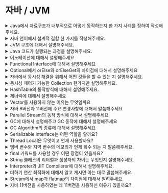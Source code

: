 # 자바 / JVM

<details>
  <summary>Java에서 자료구조가 내부적으로 어떻게 동작하는지 한 가지 사례를 정하여 작성해주세요.</summary>
  </br>
  <p>ArrayList는 내부적으로 Object[]\(elementData)을 이용하여 데이터를 저장하고 있습니다. 동적인 길이 증가를 위하여 size가 elementData의 길이값보다 커지려고 한다면 grow()를 이용하여 길이를 증가 시키고 Arrays의 Copy관련 함수를 통해서 확장된 크기의 배열에 기존 데이터를 복사합니다.</p>
</details>

<details>
  <summary>자바 언어에서 설계적 결함 한 가지를 작성해주세요.</summary>
  </br>
  <p>자바 언어의 설계적 결함은 Nullable하다는 점입니다. 최근 코틀린과 가장 많이 비교되는 부분으로 태생적으로 null이라는 값을 Default로 포함하고 있습니다. 이것은 많은 RuntimeException을 발생 시키는 원인이자 불필요한 검증 코드가 발생하는 부분이라고 생각합니다.</p>
  <p>또 다른 자바의 설계적 결함은 기본 자료구조 중 하나인 Stack의 Vector 상속입니다. Stack은 LIFO이라고 불리는 대표적인 자료구조입니다. Stack은 Vector를 상속 받고 있기 때문에 중간에 데이터가 삽입될 수 있어 LIFO라는 특성을 꺠질 수 있습니다. synchronized 키워드가 붙어 있어서 Thread-safe 하지만 Lock이 걸리기 때문에 성능이 떨어질 수 있습니다. 자바는 이에 대한 대안으로 ArrayDeque를 제안하지만 Deque 역시 LIFO를 깰 수 있기 때문에 사용 시에는 유의해서 사용해야 합니다.</p>
</details>

<details>
    <summary>JVM 구조에 대해서 설명해주세요.</summary>
    </br>
    <p>JVM 구조는 다음과 같이 4가지로 나눌 수 있습니다. Class Loader, Run-Time Memory Area, Execution Engine, Java Native Interface/Library입니다.</p>
    <p>먼저 클래스 로더는 컴파일 된 .class파일을 읽어 JVM의 메모리 영역에 클래스의 정보를 적재하는 역할을 합니다. Run-Time Memory Area는 실행 중인 코드에 대한 데이터를 저장합니다. Execution Engine은 garbage collection, JIT Compiler, Interpreter로 이루어져 있어 메모리 관리(GC)와 바이트 코드를 OS에서 실행 가능한 형태로 변환하는 역할을 수행한다. 마지막으로 Java Native Interface와 Library는 C 기반의 언어로 작성된 코드를 Java에서 실행할 수 있도록 인터페이스를 제공하고 라이브러리를 읽고 실행ㅎ나다.</p>
</details>

<details>
    <summary>Java 코드가 실행되는 과정을 설명해주세요.</summary>
    </br>
    <p>
    .java 파일을 컴파일러를 통해 JVM에서 실행 가능한 .class 파일로 변환합니다.(변환 과정 추가 필요) 
    </p>
  
    <p> 변환된 .class 파일을 실행하게 되면 jvm의 class loader가 동작하여 클래스들을 JVM 내 런타임 메모리 영역으로 적재하게 됩니다. 적재된 데이터를 이용하여 Execution Engine의 Interpreter 혹은 JIT Compiler에 의해서 OS가 실행가능한 형태로 변환하여 실행되게 됩니다.
    </p>
</details>

<details>
    <summary>어노테이션에 대해서 설명해주세요</summary>
    </br>
    <p>
    어노테이션은 타겟에 어떤 정보를 원하는 시점까지 유지하도록 하는 기법입니다. 이를 통해 특정 로직이 적용되어야할 타겟을 식별하고 정보를 얻어 로직을 적용할 수 있습니다.
    </p>

    <p>
    어노테이션은 크게 표준 어노테이션과 커스텀 어노테이션으로 나눌 수 있습니다. 표준 어노테이션에는 `@Override`와 같은 일반 목적의 어노테이션과 `@Target`과 같은 어노테이션을 위한 메타 어노테이션이 있습니다.
    </p>

    <p>
    어노테이션은 크게 표준 어노테이션과 커스텀 어노테이션으로 나눌 수 있습니다. 표준 어노테이션에는 `@Override`와 같은 일반 목적의 어노테이션과 `@Target`과 같은 어노테이션을 위한 메타 어노테이션이 있습니다.
    </p>
</details>

<details>
    <summary>Functional Interface에 대해서 설명해주세요</summary>
    </br>
    <p>
    </p>
</details>

<details>
    <summary>Optional에서 orElse와 orElseGet의 차이점에 대해서 설명해주세요</summary>
    </br>
    <p>
    </p>
</details>

<details>
    <summary>자바에서 동시성 해결을 위해서 어떤 것들을 할 수 있는 지 설명해주세요.</summary>
    </br>
    <p>
    </p>
</details>


<details>
    <summary>동시성 제어가 가능한 Collection 한가지만 설명해주세요.</summary>
    </br>
    <p>
    </p>
</details>

<details>
    <summary>HashTable의 동작방식에 대해서 설명해주세요.</summary>
    </br>
    <p>
    </p>
</details>

<details>
    <summary>제너릭에 대해서 설명해주세요</summary>
    </br>
    <p>
    </p>
</details>

<details>
    <summary>Vector를 사용하지 않는 이유는 무엇일까요</summary>
    </br>
    <p>
    </p>
</details>

<details>
    <summary>자바 8버전과 11버전에 주요 변경사항에 대해서 말씀해주세요</summary>
    </br>
    <p>
    </p>
</details>

<details>
    <summary>Parallel Stream의 동작 방식에 대해서 설명해주세요</summary>
    </br>
    <p>
    </p>
</details>


<details>
    <summary>GC에 대해서 설명해주고 GC 동작에 대해서 설명해주세요</summary>
    </br>
    <p>
    </p>
</details>


<details>
    <summary>GC Algorithm의 종류에 대해서 설명해주세요</summary>
    </br>
    <p>
    </p>
</details>


<details>
    <summary>Serializable interface는 어떤 역할을 할까요?</summary>
    </br>
    <p>
    </p>
</details>


<details>
    <summary>Thread Local은 무엇이고 언제 사용할까요?</summary>
    </br>
    <p>
    </p>
</details>


<details>
    <summary>멤버 변수와 지역 변수의 메모리가 언제 회수 되는 지 말씀해주세요.</summary>
    </br>
    <p>
    </p>
</details>


<details>
    <summary>final 키워드를 사용할 경우 어떤 장점이 있을까요?</summary>
    </br>
    <p>
    </p>
</details>


<details>
    <summary>String 클래스의 리터럴과 생성자의 차이는 무엇인지 설명해주세요.</summary>
    </br>
    <p>
    </p>
</details>


<details>
    <summary>Interpreter와 JIT Compilerer에 대해서 설명해주세요.</summary>
    </br>
    <p>
    </p>
</details>

<details>
    <summary>더하기 연산 최적화에 대해서 알고 계시면 아는 대로 말씀해주세요.</summary>
    </br>
    <p>
    </p>
</details>

<details>
    <summary>Stream에서 map과 flatmap의 차이점에 대해서 알려주세요.</summary>
    </br>
    <p>
    </p>
</details>



<details>
    <summary>자바 11버전을 사용하였는 데 11버전을 사용하신 이유가 있을까요?</summary>
    </br>
    <p>
    </p>
</details>
